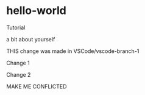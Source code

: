 # hello-world
Tutorial

a bit about yourself

THIS change was made in VSCode/vscode-branch-1

Change 1

Change 2

MAKE ME CONFLICTED